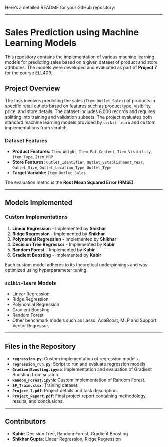 Here’s a detailed README for your GitHub repository:

---

# Sales Prediction using Machine Learning Models

This repository contains the implementation of various machine learning models for predicting sales based on a given dataset of product and store attributes. The models were developed and evaluated as part of **Project 7** for the course ELL409.

## Project Overview

The task involves predicting the sales (`Item_Outlet_Sales`) of products in specific retail outlets based on features such as product type, visibility, price, and store details. The dataset includes 8,000 records and requires splitting into training and validation subsets. The project evaluates both standard machine learning models provided by `scikit-learn` and custom implementations from scratch.

### Dataset Features

- **Product Features:** `Item_Weight`, `Item_Fat_Content`, `Item_Visibility`, `Item_Type`, `Item_MRP`
- **Store Features:** `Outlet_Identifier`, `Outlet_Establishment_Year`, `Outlet_Size`, `Outlet_Location_Type`, `Outlet_Type`
- **Target Variable:** `Item_Outlet_Sales`

The evaluation metric is the **Root Mean Squared Error (RMSE)**.

---

## Models Implemented

### Custom Implementations

1. **Linear Regression** - Implemented by **Shikhar**
2. **Ridge Regression** - Implemented by **Shikhar**
3. **Polynomial Regression** - Implemented by **Shikhar**
4. **Decision Tree Regressor** - Implemented by **Kabir**
5. **Random Forest** - Implemented by **Kabir**
6. **Gradient Boosting** - Implemented by **Kabir**

Each custom model adheres to its theoretical underpinnings and was optimized using hyperparameter tuning.

### `scikit-learn` Models

- Linear Regression
- Ridge Regression
- Polynomial Regression
- Gradient Boosting
- Random Forest
- Other benchmark models such as Lasso, AdaBoost, MLP and Support Vector Regressor.

---

## Files in the Repository

- **`regression.py`**: Custom implementation of regression models.
- **`regression_run.py`**: Script to run and evaluate regression models.
- **`GradientBoosting.ipynb`**: Implementation and evaluation of Gradient Boosting from scratch.
- **`Random_Forest.ipynb`**: Custom implementation of Random Forest.
- **`SP_Train.xlsx`**: Training dataset.
- **`Project_7.pdf`**: Project details and task description.
- **`Project_Report.pdf`**: Final project report containing methodology, results, and conclusions.
  
---

## Contributors

- **Kabir**: Decision Tree, Random Forest, Gradient Boosting
- **Shikhar Gupta**: Linear Regression, Ridge Regression
